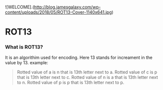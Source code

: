 ![WELCOME].(http://blog.jamesgalaxy.com/wp-content/uploads/2018/05/ROT13-Cover-1140x641.jpg)
# ROT13
### What is ROT13?
 It is an algorithim used for encoding.
 Here 13 stands for increament in the value by 13.
 example:
 > Rotted value of a is n that is 13th letter next to a.
 > Rotted value of c is p that is 13th letter next to c.
 > Rotted value of n is a that is 13th letter next to n.
 > Rotted value of p is p that is 13th letter next to p.
